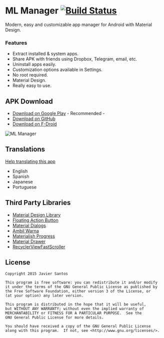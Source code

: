 # ML Manager [![Build Status](https://travis-ci.org/javiersantos/MLManager.svg?branch=master)](https://travis-ci.org/javiersantos/MLManager)
Modern, easy and customizable app manager for Android with Material Design.

### Features
* Extract installed & system apps.
* Share APK with friends using Dropbox, Telegram, email, etc.
* Uninstall apps easily.
* Customization options available in Settings.
* No root required.
* Material Design.
* Really easy to use.

## APK Download
* [Download on Google Play](https://play.google.com/store/apps/details?id=com.javiersantos.mlmanager) - Recommended -
* [Download on GitHub](https://github.com/javiersantos/MLManager/releases)
* [Download on F-Droid](https://f-droid.org/repository/browse/?fdid=com.javiersantos.mlmanager)

![ML Manager](http://i.imgur.com/gpBV7FC.png)

## Translations
[Help translating this app](https://crowdin.com/project/ml-manager)
* English
* Spanish
* Japanese
* Portuguese

## Third Party Libraries
* [Material Design Library](https://github.com/navasmdc/MaterialDesignLibrary)
* [Floating Action Button](https://github.com/makovkastar/FloatingActionButton)
* [Material Dialogs](https://github.com/afollestad/material-dialogs)
* [Ambil Warna](https://github.com/yukuku/ambilwarna)
* [Materialish Progress](https://github.com/pnikosis/materialish-progress)
* [Material Drawer](https://github.com/mikepenz/MaterialDrawer)
* [RecyclerViewFastScroller](https://github.com/danoz73/RecyclerViewFastScroller)

## License

    Copyright 2015 Javier Santos

    This program is free software: you can redistribute it and/or modify
    it under the terms of the GNU General Public License as published by
    the Free Software Foundation, either version 3 of the License, or
    (at your option) any later version.

    This program is distributed in the hope that it will be useful,
    but WITHOUT ANY WARRANTY; without even the implied warranty of
    MERCHANTABILITY or FITNESS FOR A PARTICULAR PURPOSE.  See the
    GNU General Public License for more details.

    You should have received a copy of the GNU General Public License
    along with this program.  If not, see <http://www.gnu.org/licenses/>.
